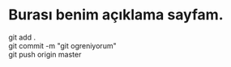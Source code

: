 # Burası benim açıklama sayfam.

git add .
<br>
git commit -m "git ogreniyorum"
<br>
git push origin master
